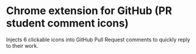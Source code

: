 # Chrome extension for GitHub (PR student comment icons)

Injects 6 clickable icons into GitHub Pull Request comments to quickly reply to their work.
